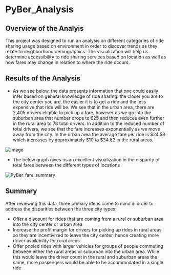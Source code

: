 # PyBer_Analysis

## Overview of the Analyis

This project was designed to run an analysis on different categories of ride sharing usage based on environment in order to discover trends as they relate to neighborhood demographics. The visualization will help us determine accessibility to ride sharing services based on location as well as how fares may change in relation to where the ride occurs.

## Results of the Analysis

* As we see below, the data presents information that one could easily infer based on general knowledge of ride sharing: the closer you are to the city center you are, the easier it is to get a ride and the less expensive that ride will be. We see that in the urban area, there are 2,405 drivers eligible to pick up a fare, however as we go into the suburban area that number drops to 625 and then reduces even further in the rural area to 78 total drivers. In addition to the reduced number of total drivers, we see that the fare increases exponentially as we move away from the city. In the urban area the average fare per ride is $24.53 which increases by approximately $10 to $34.62 in the rural areas.

![image](https://user-images.githubusercontent.com/96206626/151900144-7bb132a4-f1c8-407d-9a79-a5147b869dcd.png)

* The below graph gives us an excellent visualization in the disparity of total fares between the different types of locations

![PyBer_fare_summary](https://user-images.githubusercontent.com/96206626/151900001-06f814e2-5f98-4812-bc02-a3245365c4ad.png)

## Summary

After reviewing this data, three primary ideas come to mind in order to address the disparities between the three city types:

* Offer a discount for rides that are coming from a rural or suburban area into the city center or urban area
* Increase the profit margin for drivers for picking up rides in rural areas so they are incentivized to leave the city center, hence creating more driver availability for rural areas
* Offer pooled rides with larger vehicles for groups of people commuting between either the rural areas or suburban into the urban area. While this would leave the driver count in the rural and suburban areas the same, more passengers would be able to be accommodated in a single ride
